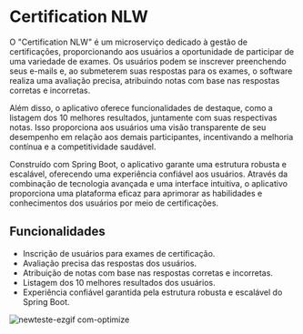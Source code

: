 

# Certification NLW



O "Certification NLW" é um microserviço dedicado à gestão de certificações, proporcionando aos usuários a oportunidade de participar de uma variedade de exames. Os usuários podem se inscrever preenchendo seus e-mails e, ao submeterem suas respostas para os exames, o software realiza uma avaliação precisa, atribuindo notas com base nas respostas corretas e incorretas.

Além disso, o aplicativo oferece funcionalidades de destaque, como a listagem dos 10 melhores resultados, juntamente com suas respectivas notas. Isso proporciona aos usuários uma visão transparente de seu desempenho em relação aos demais participantes, incentivando a melhoria contínua e a competitividade saudável.

Construído com Spring Boot, o aplicativo garante uma estrutura robusta e escalável, oferecendo uma experiência confiável aos usuários. Através da combinação de tecnologia avançada e uma interface intuitiva, o aplicativo proporciona uma plataforma eficaz para aprimorar as habilidades e conhecimentos dos usuários por meio de certificações.

## Funcionalidades

- Inscrição de usuários para exames de certificação.
- Avaliação precisa das respostas dos usuários.
- Atribuição de notas com base nas respostas corretas e incorretas.
- Listagem dos 10 melhores resultados dos usuários.
- Experiência confiável garantida pela estrutura robusta e escalável do Spring Boot.

![newteste-ezgif com-optimize](https://github.com/leoschwedler/certificate_nlw/assets/77402907/99f9580f-f80a-489e-a0fa-497f90048f08)
